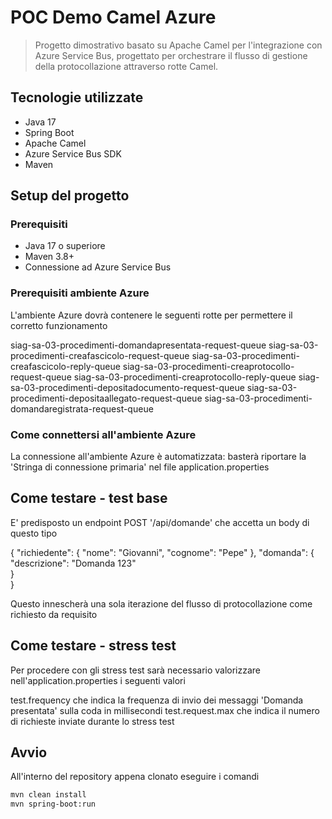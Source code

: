 # POC Demo Camel Azure

> Progetto dimostrativo basato su Apache Camel per l'integrazione con Azure Service Bus, progettato per orchestrare il flusso di gestione della protocollazione attraverso rotte Camel.

## Tecnologie utilizzate

- Java 17
- Spring Boot
- Apache Camel
- Azure Service Bus SDK
- Maven

## Setup del progetto

### Prerequisiti

- Java 17 o superiore
- Maven 3.8+
- Connessione ad Azure Service Bus

### Prerequisiti ambiente Azure
L'ambiente Azure dovrà contenere le seguenti rotte per permettere il corretto funzionamento

siag-sa-03-procedimenti-domandapresentata-request-queue
siag-sa-03-procedimenti-creafascicolo-request-queue
siag-sa-03-procedimenti-creafascicolo-reply-queue
siag-sa-03-procedimenti-creaprotocollo-request-queue
siag-sa-03-procedimenti-creaprotocollo-reply-queue
siag-sa-03-procedimenti-depositadocumento-request-queue
siag-sa-03-procedimenti-depositaallegato-request-queue
siag-sa-03-procedimenti-domandaregistrata-request-queue

### Come connettersi all'ambiente Azure
La connessione all'ambiente Azure è automatizzata: basterà riportare la 'Stringa di connessione primaria' nel file application.properties

## Come testare - test base
E' predisposto un endpoint POST '/api/domande' che accetta un body di questo tipo

{
  "richiedente": {
    "nome": "Giovanni", 
    "cognome": "Pepe"
  }, 
  "domanda": {
    "descrizione": "Domanda 123"  
  }    
}

Questo innescherà una sola iterazione del flusso di protocollazione come richiesto da requisito

## Come testare - stress test
Per procedere con gli stress test sarà necessario valorizzare nell'application.properties i seguenti valori

test.frequency che indica la frequenza di invio dei messaggi 'Domanda presentata' sulla coda in millisecondi
test.request.max che indica il numero di richieste inviate durante lo stress test

## Avvio
All'interno del repository appena clonato eseguire i comandi

```bash
mvn clean install
mvn spring-boot:run
